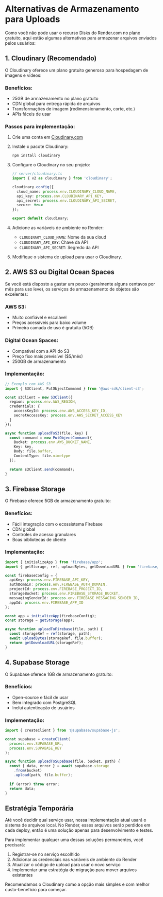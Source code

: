 # Alternativas de Armazenamento para Uploads

Como você não pode usar o recurso Disks do Render.com no plano gratuito, aqui estão algumas alternativas para armazenar arquivos enviados pelos usuários:

## 1. Cloudinary (Recomendado)

O Cloudinary oferece um plano gratuito generoso para hospedagem de imagens e vídeos:

### Benefícios:
- 25GB de armazenamento no plano gratuito
- CDN global para entrega rápida de arquivos
- Transformações de imagem (redimensionamento, corte, etc.)
- APIs fáceis de usar

### Passos para implementação:
1. Crie uma conta em [Cloudinary.com](https://cloudinary.com/)
2. Instale o pacote Cloudinary:
   ```bash
   npm install cloudinary
   ```
3. Configure o Cloudinary no seu projeto:
   ```typescript
   // server/cloudinary.ts
   import { v2 as cloudinary } from 'cloudinary';
   
   cloudinary.config({
     cloud_name: process.env.CLOUDINARY_CLOUD_NAME,
     api_key: process.env.CLOUDINARY_API_KEY,
     api_secret: process.env.CLOUDINARY_API_SECRET,
     secure: true
   });
   
   export default cloudinary;
   ```
4. Adicione as variáveis de ambiente no Render:
   - `CLOUDINARY_CLOUD_NAME`: Nome da sua cloud
   - `CLOUDINARY_API_KEY`: Chave da API
   - `CLOUDINARY_API_SECRET`: Segredo da API

5. Modifique o sistema de upload para usar o Cloudinary.

## 2. AWS S3 ou Digital Ocean Spaces

Se você está disposto a gastar um pouco (geralmente alguns centavos por mês para uso leve), os serviços de armazenamento de objetos são excelentes:

### AWS S3:
- Muito confiável e escalável
- Preços acessíveis para baixo volume
- Primeira camada de uso é gratuita (5GB)

### Digital Ocean Spaces:
- Compatível com a API do S3
- Preço fixo mais previsível ($5/mês)
- 250GB de armazenamento

### Implementação:
```typescript
// Exemplo com AWS S3
import { S3Client, PutObjectCommand } from '@aws-sdk/client-s3';

const s3Client = new S3Client({
  region: process.env.AWS_REGION,
  credentials: {
    accessKeyId: process.env.AWS_ACCESS_KEY_ID,
    secretAccessKey: process.env.AWS_SECRET_ACCESS_KEY
  }
});

async function uploadToS3(file, key) {
  const command = new PutObjectCommand({
    Bucket: process.env.AWS_BUCKET_NAME,
    Key: key,
    Body: file.buffer,
    ContentType: file.mimetype
  });
  
  return s3Client.send(command);
}
```

## 3. Firebase Storage

O Firebase oferece 5GB de armazenamento gratuito:

### Benefícios:
- Fácil integração com o ecossistema Firebase
- CDN global
- Controles de acesso granulares
- Boas bibliotecas de cliente

### Implementação:
```typescript
import { initializeApp } from 'firebase/app';
import { getStorage, ref, uploadBytes, getDownloadURL } from 'firebase/storage';

const firebaseConfig = {
  apiKey: process.env.FIREBASE_API_KEY,
  authDomain: process.env.FIREBASE_AUTH_DOMAIN,
  projectId: process.env.FIREBASE_PROJECT_ID,
  storageBucket: process.env.FIREBASE_STORAGE_BUCKET,
  messagingSenderId: process.env.FIREBASE_MESSAGING_SENDER_ID,
  appId: process.env.FIREBASE_APP_ID
};

const app = initializeApp(firebaseConfig);
const storage = getStorage(app);

async function uploadToFirebase(file, path) {
  const storageRef = ref(storage, path);
  await uploadBytes(storageRef, file.buffer);
  return getDownloadURL(storageRef);
}
```

## 4. Supabase Storage

O Supabase oferece 1GB de armazenamento gratuito:

### Benefícios:
- Open-source e fácil de usar
- Bem integrado com PostgreSQL
- Inclui autenticação de usuários

### Implementação:
```typescript
import { createClient } from '@supabase/supabase-js';

const supabase = createClient(
  process.env.SUPABASE_URL,
  process.env.SUPABASE_KEY
);

async function uploadToSupabase(file, bucket, path) {
  const { data, error } = await supabase.storage
    .from(bucket)
    .upload(path, file.buffer);
  
  if (error) throw error;
  return data;
}
```

## Estratégia Temporária

Até você decidir qual serviço usar, nossa implementação atual usará o sistema de arquivos local. No Render, esses arquivos serão perdidos em cada deploy, então é uma solução apenas para desenvolvimento e testes.

Para implementar qualquer uma dessas soluções permanentes, você precisará:

1. Registrar-se no serviço escolhido
2. Adicionar as credenciais nas variáveis de ambiente do Render
3. Atualizar o código de upload para usar o novo serviço
4. Implementar uma estratégia de migração para mover arquivos existentes

Recomendamos o Cloudinary como a opção mais simples e com melhor custo-benefício para começar.